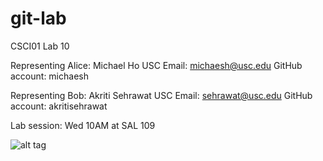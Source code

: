 git-lab
=======

CSCI01 Lab 10

Representing Alice: Michael Ho
USC Email: michaesh@usc.edu
GitHub account: michaesh

Representing Bob: Akriti Sehrawat
USC Email: sehrawat@usc.edu
GitHub account: akritisehrawat

Lab session: Wed 10AM at SAL 109

![alt tag](http://octodex.github.com/images/dodgetocat_v2.png)